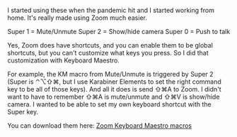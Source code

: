 I started using these when the pandemic hit and I started working from home. It's really made using Zoom much easier.

Super 1 = Mute/Unmute
Super 2 = Show/hide camera
Super 0 = Push to talk

Yes, Zoom does have shortcuts, and you can enable them to be global shortcuts, but you can't customize what keys you press. So I did that customization with Keyboard Maestro.

For example, the KM macro from Mute/Unmute is triggered by Super 2 (Super is ⌃⌥⇧⌘, but I use Karabiner Elements to set the right command key to be all of those keys). And all it does is send ⇧⌘A to Zoom. I didn't want to have to remember ⇧⌘A is mute/unmute and ⇧⌘V is show/hide camera. I wanted to be able to set my own keyboard shortcut with the Super key.

You can download them here: [Zoom Keyboard Maestro macros](./zoom-macros.kmmacros)